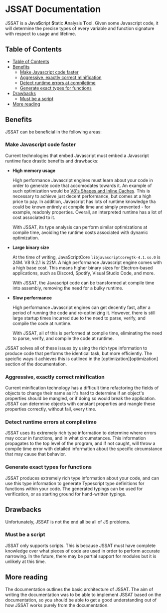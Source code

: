 # JSSAT Documentation

JSSAT is a **J**ava**S**cript **S**tatic **A**nalysis **T**ool. Given some
Javascript code, it will determine the precise types of every variable and
function signature with respect to usage and lifetime.

## Table of Contents

- [Table of Contents](#table-of-contents)
- [Benefits](#benefits)
  - [Make Javascript code faster](#make-javascript-code-faster)
  - [Aggressive, exactly correct minification](#aggressive-exactly-correct-minification)
  - [Detect runtime errors at compiletime](#detect-runtime-errors-at-compiletime)
  - [Generate exact types for functions](#generate-exact-types-for-functions)
- [Drawbacks](#drawbacks)
  - [Must be a script](#must-be-a-script)
- [More reading](#more-reading)

## Benefits

JSSAT can be beneficial in the following areas:

### Make Javascript code faster

Current technologies that embed Javascript must embed a Javascript runtime face
drastic benefits and drawbacks:

- **High memory usage**

  High performance Javascript engines must learn about your code in order to
  generate code that accomodates towards it. An example of such optimization
  would be [V8's Shapes and Inline Caches][v8-shapes]. This is necessary to
  achieve just decent performance, but comes at a high price to pay. In
  addition, Javascript has lots of runtime knowledge tha could be known entirely
  at compile time and simply prevented - for example, readonly properties.
  Overall, an interpreted runtime has a lot of cost associated to it.

  With JSSAT, its type analysis can perform similar optimizations at compile
  time, avoiding the runtime costs associated with dynamic optimization.

- **Large binary size**

  At the time of writing, JavaScriptCore `libjavascriptcoregtk-4.1.so.0` is 24M.
  V8 9.2.1 is 22M. A high performance Javascript engine comes with a high base
  cost. This means higher binary sizes for Electron-based applications, such as
  Discord, Spotify, Visual Studio Code, and more.

  With JSSAT, the Javascript code can be transformed at compile time into
  assembly, removing the need for a bulky runtime.

- **Slow performance**

  High performance Javascript engines can get decently fast, after a period of
  running the code and re-optimizing it. However, there is still large startup
  times incurred due to the need to parse, verify, and compile the code at
  runtime.

  With JSSAT, all of this is performed at compile time, eliminating the need to
  parse, verify, and compile the code at runtime.

JSSAT solves all of these issues by using the rich type information to produce
code that performs the identical task, but more efficiently. The speicfic ways
it achieves this is outlined in the [optimization][optimization] section of the
documentation.

[v8-shapes]: https://mathiasbynens.be/notes/shapes-ics
[optimizations]: ./optimization

### Aggressive, exactly correct minification

Current minification technology has a difficult time refactoring the fields of
objects to change their name as it's hard to determine if an object's properties
should be mangled, or if doing so would break the application. JSSAT can
determine objects with constant properties and mangle these properties
correctly, without fail, every time.

### Detect runtime errors at compiletime

JSSAT uses its extremely rich type information to determine where errors may
occur in functions, and in what circumstances. This information propagates to
the top level of the program, and if not caught, will throw a compile time error
with detailed information about the specific circumstance that may cause that
behavior.

### Generate exact types for functions

JSSAT produces extremely rich type information about your code, and can use this
type information to generate Typescript type definitions for functions within
your code. The generated typings can be used for verification, or as starting
ground for hand-written typings.

## Drawbacks

Unfortunately, JSSAT is not the end all be all of JS problems.

### Must be a script

JSSAT only supports scripts. This is because JSSAT must have complete knowledge
over what pieces of code are used in order to perform accurate narrowing. In the
future, there may be partial support for modules but it is unlikely at this
time.

## More reading

The documentation outlines the basic architecture of JSSAT. The aim of writing
the documentation was to be able to implement JSSAT based on the documentation,
so you should be able to get a good understanding out of how JSSAT works purely
from the documentation.
